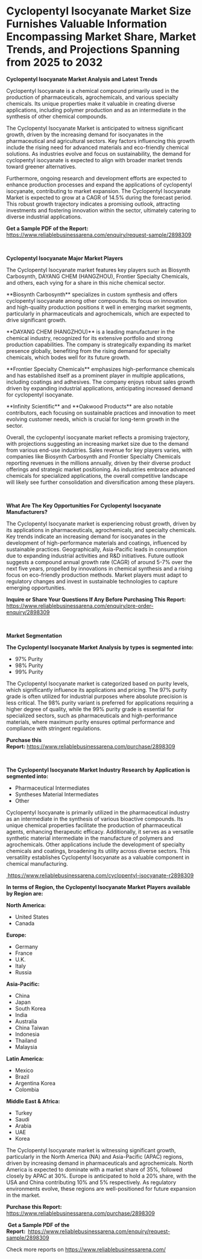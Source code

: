 <p><h1>Cyclopentyl Isocyanate Market Size Furnishes Valuable Information Encompassing Market Share, Market Trends, and Projections Spanning from 2025 to 2032</h1></p><p><strong>Cyclopentyl Isocyanate Market Analysis and Latest Trends</strong></p>
<p><p>Cyclopentyl Isocyanate is a chemical compound primarily used in the production of pharmaceuticals, agrochemicals, and various specialty chemicals. Its unique properties make it valuable in creating diverse applications, including polymer production and as an intermediate in the synthesis of other chemical compounds.</p><p>The Cyclopentyl Isocyanate Market is anticipated to witness significant growth, driven by the increasing demand for isocyanates in the pharmaceutical and agricultural sectors. Key factors influencing this growth include the rising need for advanced materials and eco-friendly chemical solutions. As industries evolve and focus on sustainability, the demand for cyclopentyl isocyanate is expected to align with broader market trends toward greener alternatives.</p><p>Furthermore, ongoing research and development efforts are expected to enhance production processes and expand the applications of cyclopentyl isocyanate, contributing to market expansion. The Cyclopentyl Isocyanate Market is expected to grow at a CAGR of 14.5% during the forecast period. This robust growth trajectory indicates a promising outlook, attracting investments and fostering innovation within the sector, ultimately catering to diverse industrial applications.</p></p>
<p><strong>Get a Sample PDF of the Report:&nbsp;</strong> <a href="https://www.reliablebusinessarena.com/enquiry/request-sample/2898309?utm_campaign=2988&utm_medium=2&utm_source=Github&utm_content=ia&utm_term=15032025&utm_id=cyclopentyl-isocyanate">https://www.reliablebusinessarena.com/enquiry/request-sample/2898309</a></p>
<p>&nbsp;</p>
<p><strong>Cyclopentyl Isocyanate Major Market Players</strong></p>
<p><p>The Cyclopentyl Isocyanate market features key players such as Biosynth Carbosynth, DAYANG CHEM (HANGZHOU), Frontier Specialty Chemicals, and others, each vying for a share in this niche chemical sector.</p><p>**Biosynth Carbosynth** specializes in custom synthesis and offers cyclopentyl isocyanate among other compounds. Its focus on innovation and high-quality production positions it well in emerging market segments, particularly in pharmaceuticals and agrochemicals, which are expected to drive significant growth.</p><p>**DAYANG CHEM (HANGZHOU)** is a leading manufacturer in the chemical industry, recognized for its extensive portfolio and strong production capabilities. The company is strategically expanding its market presence globally, benefiting from the rising demand for specialty chemicals, which bodes well for its future growth. </p><p>**Frontier Specialty Chemicals** emphasizes high-performance chemicals and has established itself as a prominent player in multiple applications, including coatings and adhesives. The company enjoys robust sales growth driven by expanding industrial applications, anticipating increased demand for cyclopentyl isocyanate.</p><p>**Infinity Scientific** and **Oakwood Products** are also notable contributors, each focusing on sustainable practices and innovation to meet evolving customer needs, which is crucial for long-term growth in the sector.</p><p>Overall, the cyclopentyl isocyanate market reflects a promising trajectory, with projections suggesting an increasing market size due to the demand from various end-use industries. Sales revenue for key players varies, with companies like Biosynth Carbosynth and Frontier Specialty Chemicals reporting revenues in the millions annually, driven by their diverse product offerings and strategic market positioning. As industries embrace advanced chemicals for specialized applications, the overall competitive landscape will likely see further consolidation and diversification among these players.</p></p>
<p>&nbsp;</p>
<p><strong>What Are The Key Opportunities For Cyclopentyl Isocyanate Manufacturers?</strong></p>
<p><p>The Cyclopentyl Isocyanate market is experiencing robust growth, driven by its applications in pharmaceuticals, agrochemicals, and specialty chemicals. Key trends indicate an increasing demand for isocyanates in the development of high-performance materials and coatings, influenced by sustainable practices. Geographically, Asia-Pacific leads in consumption due to expanding industrial activities and R&D initiatives. Future outlook suggests a compound annual growth rate (CAGR) of around 5-7% over the next five years, propelled by innovations in chemical synthesis and a rising focus on eco-friendly production methods. Market players must adapt to regulatory changes and invest in sustainable technologies to capture emerging opportunities.</p></p>
<p><strong>Inquire or Share Your Questions If Any Before Purchasing This Report:</strong> <a href="https://www.reliablebusinessarena.com/enquiry/pre-order-enquiry/2898309?utm_campaign=2988&utm_medium=2&utm_source=Github&utm_content=ia&utm_term=15032025&utm_id=cyclopentyl-isocyanate">https://www.reliablebusinessarena.com/enquiry/pre-order-enquiry/2898309</a></p>
<p>&nbsp;</p>
<p><strong>Market Segmentation</strong></p>
<p><strong>The Cyclopentyl Isocyanate Market Analysis by types is segmented into:</strong></p>
<p><ul><li>97% Purity</li><li>98% Purity</li><li>99% Purity</li></ul></p>
<p><p>The Cyclopentyl Isocyanate market is categorized based on purity levels, which significantly influence its applications and pricing. The 97% purity grade is often utilized for industrial purposes where absolute precision is less critical. The 98% purity variant is preferred for applications requiring a higher degree of quality, while the 99% purity grade is essential for specialized sectors, such as pharmaceuticals and high-performance materials, where maximum purity ensures optimal performance and compliance with stringent regulations.</p></p>
<p><strong>Purchase this Report:&nbsp;</strong><a href="https://www.reliablebusinessarena.com/purchase/2898309?utm_campaign=2988&utm_medium=2&utm_source=Github&utm_content=ia&utm_term=15032025&utm_id=cyclopentyl-isocyanate">https://www.reliablebusinessarena.com/purchase/2898309</a></p>
<p>&nbsp;</p>
<p><strong>The Cyclopentyl Isocyanate Market Industry Research by Application is segmented into:</strong></p>
<p><ul><li>Pharmaceutical Intermediates</li><li>Syntheses Material Intermediates</li><li>Other</li></ul></p>
<p><p>Cyclopentyl Isocyanate is primarily utilized in the pharmaceutical industry as an intermediate in the synthesis of various bioactive compounds. Its unique chemical properties facilitate the production of pharmaceutical agents, enhancing therapeutic efficacy. Additionally, it serves as a versatile synthetic material intermediate in the manufacture of polymers and agrochemicals. Other applications include the development of specialty chemicals and coatings, broadening its utility across diverse sectors. This versatility establishes Cyclopentyl Isocyanate as a valuable component in chemical manufacturing.</p></p>
<p><a href="https://www.reliablebusinessarena.com/cyclopentyl-isocyanate-r2898309?utm_campaign=2988&utm_medium=2&utm_source=Github&utm_content=ia&utm_term=15032025&utm_id=cyclopentyl-isocyanate">&nbsp;https://www.reliablebusinessarena.com/cyclopentyl-isocyanate-r2898309</a></p>
<p><strong>In terms of Region, the Cyclopentyl Isocyanate Market Players available by Region are:</strong></p>
<p>
    <p> <strong> North America: </strong>
        <ul>
            <li>United States</li>
            <li>Canada</li>
        </ul>
        </p> 
    <p> <strong> Europe: </strong>
        <ul>
            <li>Germany</li>
            <li>France</li>
            <li>U.K.</li>
            <li>Italy</li>
            <li>Russia</li>
        </ul>
        </p> 
    <p> <strong> Asia-Pacific: </strong>
        <ul>
            <li>China</li>
            <li>Japan</li>
            <li>South Korea</li>
            <li>India</li>
            <li>Australia</li>
            <li>China Taiwan</li>
            <li>Indonesia</li>
            <li>Thailand</li>
            <li>Malaysia</li>
        </ul>
        </p> 
    <p> <strong> Latin America: </strong>
        <ul>
            <li>Mexico</li>
            <li>Brazil</li>
            <li>Argentina Korea</li>
            <li>Colombia</li>
        </ul>
        </p> 
    <p> <strong> Middle East & Africa: </strong>
        <ul>
            <li>Turkey</li>
            <li>Saudi</li>
            <li>Arabia</li>
            <li>UAE</li>
            <li>Korea</li>
        </ul>
    </p>
    </p>
<p><p>The Cyclopentyl Isocyanate market is witnessing significant growth, particularly in the North America (NA) and Asia-Pacific (APAC) regions, driven by increasing demand in pharmaceuticals and agrochemicals. North America is expected to dominate with a market share of 35%, followed closely by APAC at 30%. Europe is anticipated to hold a 20% share, with the USA and China contributing 10% and 5% respectively. As regulatory environments evolve, these regions are well-positioned for future expansion in the market.</p></p>
<p><strong>Purchase this Report: </strong><a href="https://www.reliablebusinessarena.com/purchase/2898309?utm_campaign=2988&utm_medium=2&utm_source=Github&utm_content=ia&utm_term=15032025&utm_id=cyclopentyl-isocyanate">https://www.reliablebusinessarena.com/purchase/2898309</a></p>
<p>&nbsp;<strong>Get a Sample PDF of the Report:&nbsp;&nbsp;</strong><a href="https://www.reliablebusinessarena.com/enquiry/request-sample/2898309?utm_campaign=2988&utm_medium=2&utm_source=Github&utm_content=ia&utm_term=15032025&utm_id=cyclopentyl-isocyanate">https://www.reliablebusinessarena.com/enquiry/request-sample/2898309</a></p>
<p><strong></strong></p>
<p>Check more reports on <a href="https://www.reliablebusinessarena.com/?utm_campaign=2988&utm_medium=2&utm_source=Github&utm_content=ia&utm_term=15032025&utm_id=cyclopentyl-isocyanate">https://www.reliablebusinessarena.com/</a></p>